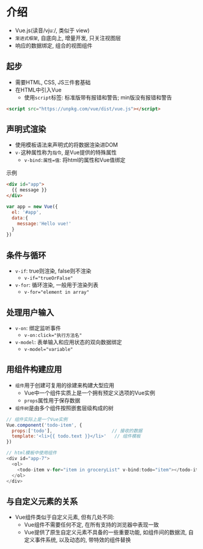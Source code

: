 # 介绍

* Vue.js(读音/vjuː/, 类似于 view)
* `渐进式框架`, 自底向上, 增量开发, 只关注视图层
* 响应的数据绑定, 组合的视图组件

## 起步

* 需要HTML, CSS, JS三件套基础
* 在HTML中引入Vue
    - 使用`script`标签: 标准版带有报错和警告; min版没有报错和警告

```html
<script src="https://unpkg.com/vue/dist/vue.js"></script>
```

## 声明式渲染

* 使用模板语法来声明式的将数据渲染进DOM
* `v-`这种属性称为`指令`, 是Vue提供的特殊属性
    - `v-bind:属性=值`: 将html的属性和Vue值绑定

示例

```html
<div id="app">
  {{ message }}
</div>
```

```javascript
var app = new Vue({
  el: '#app',
  data:{
    message:'Hello vue!'
  }
})
```

## 条件与循环

* `v-if`: true则渲染, false则不渲染
    - `v-if="trueOrFalse"`
* `v-for`: 循环渲染, 一般用于渲染列表
    - `v-for="element in array"`

## 处理用户输入

* `v-on`: 绑定监听事件
  - `v-on:click="执行方法名"`
* `v-model`: 表单输入和应用状态的双向数据绑定
  - `v-model="variable"`

## 用组件构建应用

* `组件`用于创建可复用的徐建来构建大型应用
    - Vue中一个组件实质上是一个拥有预定义选项的Vue实例
    - `props`属性用于保存数据
* `组件树`是由多个组件按照嵌套层级构成的树


```javascript
// 组件实际上是一个Vue实例
Vue.component('todo-item', {
  props:['todo'],                      // 接收的数据
  template:'<li>{{ todo.text }}</li>'   // 组件模板
})

// html模板中使用组件
<div id="app-7">
  <ol>
    <todo-item v-for="item in groceryList" v-bind:todo="item"></todo-item>
  </ol>
</div>
```

## 与自定义元素的关系

* Vue组件类似于自定义元素, 但有几处不同:
    - Vue组件不需要任何不定, 在所有支持的浏览器中表现一致
    - Vue提供了原生自定义元素不具备的一些重要功能, 如组件间的数据流, 自定义事件系统, 以及动态的, 带特效的组件替换
